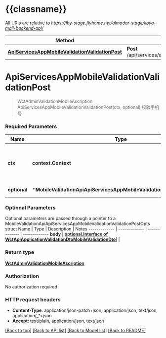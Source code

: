 # {{classname}}

All URIs are relative to *https://lby-stage.flyhome.net/almadar-stage/libya-mall-backend-api/*

Method | HTTP request | Description
------------- | ------------- | -------------
[**ApiServicesAppMobileValidationValidationPost**](MobileValidationApi.md#ApiServicesAppMobileValidationValidationPost) | **Post** /api/services/app/MobileValidation/Validation | 校验手机号

# **ApiServicesAppMobileValidationValidationPost**
> WctAdminValidationMobileAscription ApiServicesAppMobileValidationValidationPost(ctx, optional)
校验手机号

### Required Parameters

Name | Type | Description  | Notes
------------- | ------------- | ------------- | -------------
 **ctx** | **context.Context** | context for authentication, logging, cancellation, deadlines, tracing, etc.
 **optional** | ***MobileValidationApiApiServicesAppMobileValidationValidationPostOpts** | optional parameters | nil if no parameters

### Optional Parameters
Optional parameters are passed through a pointer to a MobileValidationApiApiServicesAppMobileValidationValidationPostOpts struct
Name | Type | Description  | Notes
------------- | ------------- | ------------- | -------------
 **body** | [**optional.Interface of WctApiApplicationValidationDtoMobileValidationDto**](WctApiApplicationValidationDtoMobileValidationDto.md)|  | 

### Return type

[**WctAdminValidationMobileAscription**](WCT.Admin.Validation.MobileAscription.md)

### Authorization

No authorization required

### HTTP request headers

 - **Content-Type**: application/json-patch+json, application/json, text/json, application/_*+json
 - **Accept**: text/plain, application/json, text/json

[[Back to top]](#) [[Back to API list]](../README.md#documentation-for-api-endpoints) [[Back to Model list]](../README.md#documentation-for-models) [[Back to README]](../README.md)

